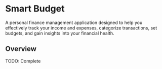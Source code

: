 # Smart Budget

A personal finance management application designed to help you effectively track your income and expenses, categorize transactions, set budgets, and gain insights into your financial health.

## Overview

TODO: Complete
